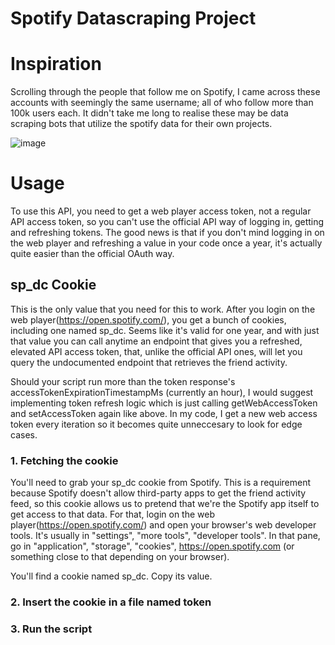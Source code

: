 # Spotify Datascraping Project






# Inspiration

Scrolling through the people that follow me on Spotify, I came across these accounts with seemingly the same username; all of who follow more than 100k users each. It didn't take me long to realise these may be data scraping bots that utilize the spotify data for their own projects.

![image](https://github.com/asymysh/Spotify-Datascraping/assets/33717548/442814a7-8b2f-476a-9896-ad052d5c8f9c)

# Usage

To use this API, you need to get a web player access token, not a regular API access token, so you can't use the official API way of logging in, getting and refreshing tokens.
The good news is that if you don't mind logging in on the web player and refreshing a value in your code once a year, it's actually quite easier than the official OAuth way. 


## sp_dc Cookie
This is the only value that you need for this to work. After you login on the web player(https://open.spotify.com/), you get a bunch of cookies, including one named sp_dc.
Seems like it's valid for one year, and with just that value you can call anytime an endpoint that gives you a refreshed, elevated API access token, that, unlike the official API ones, will let you query the undocumented endpoint that retrieves the friend activity.

Should your script run more than the token response's accessTokenExpirationTimestampMs (currently an hour), I would suggest implementing token refresh logic which is just calling getWebAccessToken and setAccessToken again like above. 
In my code, I get a new web access token every iteration so it becomes quite unneccesary to look for edge cases.


### 1. Fetching the cookie
You'll need to grab your sp_dc cookie from Spotify. This is a requirement because Spotify doesn't allow third-party apps to get the friend activity feed, so this cookie allows us to pretend that we're the Spotify app itself to get access to that data.
For that, login on the web player(https://open.spotify.com/) and open your browser's web developer tools. It's usually in "settings", "more tools", "developer tools". In that pane, go in "application", "storage", "cookies", https://open.spotify.com (or something close to that depending on your browser).

You'll find a cookie named sp_dc. Copy its value.


### 2. Insert the cookie in a file named token 

### 3. Run the script
